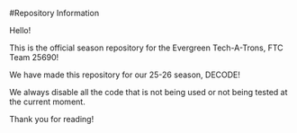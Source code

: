 #Repository Information

Hello!

This is the official season repository for the Evergreen Tech-A-Trons, FTC Team 25690!

We have made this repository for our 25-26 season, DECODE!

We always disable all the code that is not being used or not being tested at the current moment.

Thank you for reading!

